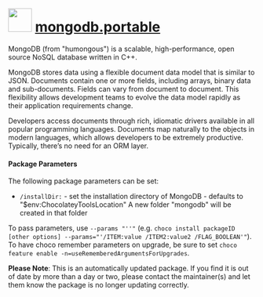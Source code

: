 ﻿# <img src="https://cdn.jsdelivr.net/gh/mkevenaar/chocolatey-packages@083dd15e52cd8b007dd76e7ec933436c910dbe83/icons/mongodb.png" width="48" height="48"/> [mongodb.portable](https://chocolatey.org/packages/mongodb.portable)

MongoDB (from "humongous") is a scalable, high-performance, open source NoSQL database written in C++.

MongoDB stores data using a flexible document data model that is similar to JSON. Documents contain one or more fields, including arrays, binary data and sub-documents. Fields can vary from document to document. This flexibility allows development teams to evolve the data model rapidly as their application requirements change.

Developers access documents through rich, idiomatic drivers available in all popular programming languages. Documents map naturally to the objects in modern languages, which allows developers to be extremely productive. Typically, there’s no need for an ORM layer.
#### Package Parameters
The following package parameters can be set:

* `/installDir:` - set the installation directory of MongoDB - defaults to "$env:ChocolateyToolsLocation" A new folder "mongodb" will be created in that folder

To pass parameters, use `--params "''"` (e.g. `choco install packageID [other options] --params="'/ITEM:value /ITEM2:value2 /FLAG_BOOLEAN'"`).
To have choco remember parameters on upgrade, be sure to set `choco feature enable -n=useRememberedArgumentsForUpgrades`.

**Please Note**: This is an automatically updated package. If you find it is
out of date by more than a day or two, please contact the maintainer(s) and
let them know the package is no longer updating correctly.

